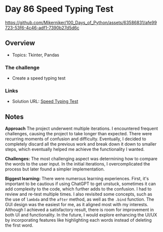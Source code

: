 # Day 86 Speed Typing Test

https://github.com/Mikerniker/100_Days_of_Python/assets/63586831/afe99723-53f6-4c46-adf1-7390b27d5d6c

## Overview

- Topics: Tkinter, Pandas

### The challenge

- Create a speed typing test

### Links

- Solution URL: [Speed Typing Test](https://github.com/Mikerniker/100_Days_of_Python/tree/main/Day86)

## Notes
**Approach**
The project underwent multiple iterations. I encountered frequent challenges, causing the project to take longer than expected. There were recurring moments of confusion and difficulty. Eventually, I decided to completely discard all the previous work and break down it down to smaller steps, which eventually helped me achieve the functionality I wanted.

**Challenges:** 
The most challenging aspect was determining how to compare the words to the user input. In the initial iterations, I overcomplicated the process but later found a simpler implementation.

**Biggest learning:**
There were numerous learning experiences. First, it's important to be cautious if using ChatGPT to get unstuck, sometimes it can add complexity to the code, which further adds to the confusion. I had to review and re-test multiple times. 
I also revisited some concepts, such as the use of ```lambda``` and the ```after``` method, as well as the ```.bind``` function.
The GUI design was the easiest for me, as it aligned most with my interests. Although I achieved a satisfactory result, there is room for improvement in both UI and functionality. In the future, I would explore enhancing the UI/UX by incorporating features like highlighting each words instead of deleting the first word.
